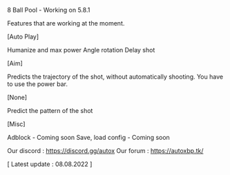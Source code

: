 8 Ball Pool - Working on 5.8.1



Features that are working at the moment.

[Auto Play]

Humanize and max power
Angle rotation
Delay shot

[Aim]

Predicts the trajectory of the shot, without automatically shooting. You have to use the power bar.

[None]

Predict the pattern of the shot

[Misc]

Adblock - Coming soon
Save, load config - Coming soon



Our discord : https://discord.gg/autox
Our forum : https://autoxbp.tk/

[ Latest update : 08.08.2022 ] 
